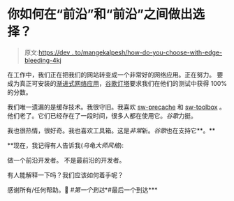 # 你如何在“前沿”和“前沿”之间做出选择？

> 原文:[https://dev . to/mangekalpesh/how-do-you-choose-with-edge-bleeding-4kj](https://dev.to/mangekalpesh/how-do-you-choose-between-cutting-edge-and-bleeding-edge-4kj)

在工作中，我们正在把我们的网站转变成一个非常好的网络应用。正在努力。
要成为真正可安装的[渐进式网络应用](https://developers.google.com/web/progressive-web-apps)，[谷歌灯塔](https://developers.google.com/web/tools/lighthouse)要求我们在他们的测试中获得 100%的分数。

我们唯一遗漏的是缓存技术。我很守旧。我喜欢 [sw-precache](https://github.com/GoogleChromeLabs/sw-precache) 和 [sw-toolbox](https://github.com/GoogleChromeLabs/sw-toolbox) 。他们老了。它们已经存在了一段时间，很多人都在使用它。*谷歌*力挺。

我也很热情，很好奇。我也喜欢工具箱。这是*非常*新。*谷歌*也在支持它**。**

 **现在，我记得有人告诉我(*乌龟大师风格*):

做一个前沿开发者。
不是最前沿的开发者。

有人能解释一下吗？我们应该如何着手呢？

感谢所有/任何帮助。🙌
*#第一个到达**#最后一个到达***
